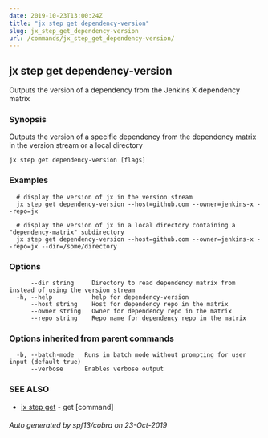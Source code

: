 ```yaml
---
date: 2019-10-23T13:00:24Z
title: "jx step get dependency-version"
slug: jx_step_get_dependency-version
url: /commands/jx_step_get_dependency-version/
---
```

## jx step get dependency-version

Outputs the version of a dependency from the Jenkins X dependency matrix

### Synopsis

Outputs the version of a specific dependency from the dependency matrix in the version stream or a local directory

```
jx step get dependency-version [flags]
```

### Examples

```
  # display the version of jx in the version stream
  jx step get dependency-version --host=github.com --owner=jenkins-x --repo=jx
  
  # display the version of jx in a local directory containing a "dependency-matrix" subdirectory
  jx step get dependency-version --host=github.com --owner=jenkins-x --repo=jx --dir=/some/directory
```

### Options

```
      --dir string     Directory to read dependency matrix from instead of using the version stream
  -h, --help           help for dependency-version
      --host string    Host for dependency repo in the matrix
      --owner string   Owner for dependency repo in the matrix
      --repo string    Repo name for dependency repo in the matrix
```

### Options inherited from parent commands

```
  -b, --batch-mode   Runs in batch mode without prompting for user input (default true)
      --verbose      Enables verbose output
```

### SEE ALSO

* [jx step get](/commands/jx_step_get/)	 - get [command]

###### Auto generated by spf13/cobra on 23-Oct-2019
